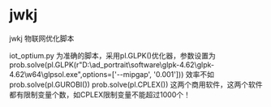 # jwkj

jwkj 物联网优化脚本

iot_optium.py 为准确的脚本，采用pl.GLPK()优化器，参数设置为
prob.solve(pl.GLPK(r"D:\ad_portrait\software\glpk-4.62\glpk-4.62\w64\glpsol.exe",options=['--mipgap', '0.001']))
效率不如
prob.solve(pl.GUROBI())
prob.solve(pl.CPLEX())
这两个商用软件，这两个软件都有限制变量个数，如CPLEX限制变量不能超过1000个！
